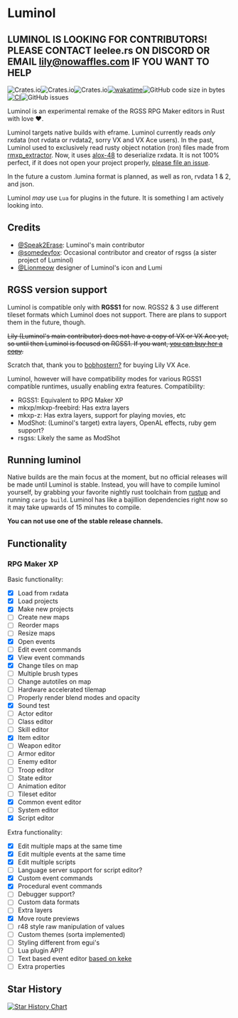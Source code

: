 # Luminol

## LUMINOL IS LOOKING FOR CONTRIBUTORS! PLEASE CONTACT leelee.rs ON DISCORD OR EMAIL <lily@nowaffles.com> IF YOU WANT TO HELP

![Crates.io](https://img.shields.io/crates/v/luminol)![Crates.io](https://img.shields.io/crates/l/luminol)![Crates.io](https://img.shields.io/crates/d/luminol)[![wakatime](https://wakatime.com/badge/user/5cff5352-cb55-44dc-819e-b47f231dcfa2/project/edee199a-95c3-4206-b23e-eb6f0a7e06ba.svg)](https://wakatime.com/badge/user/5cff5352-cb55-44dc-819e-b47f231dcfa2/project/edee199a-95c3-4206-b23e-eb6f0a7e06ba)![GitHub code size in bytes](https://img.shields.io/github/languages/code-size/Astrabit-ST/Luminol)[![CI](https://github.com/Astrabit-ST/Luminol/actions/workflows/rust.yml/badge.svg)](https://github.com/Astrabit-ST/Luminol/actions/workflows/rust.yml)![GitHub issues](https://img.shields.io/github/issues/Astrabit-ST/Luminol)

Luminol is an experimental remake of the RGSS RPG Maker editors in Rust with love ❤️.

Luminol targets native builds with eframe. Luminol currently reads *only* rxdata (not rvdata or rvdata2, sorry VX and VX Ace users). In the past, Luminol used to exclusively read rusty object notation (ron) files made from [rmxp_extractor](https://github.com/Speak2Erase/rmxp-extractor). Now, it uses [alox-48](https://github.com/Speak2Erase/alox-48) to deserialize rxdata. It is not 100% perfect, if it does not open your project properly, [please file an issue](https://github.com/Astrabit-ST/Luminol/issues).

In the future a custom .lumina format is planned, as well as ron, rvdata 1 & 2, and json.

Luminol *may* use `Lua` for plugins in the future. It is something I am actively looking into.

## Credits

- [@Speak2Erase](https://github.com/Speak2Erase): Luminol's main contributor
- [@somedevfox](https://github.com/somedevfox): Occasional contributor and creator of rsgss (a sister project of Luminol)
- [@Lionmeow](https://github.com/Lionmeow) designer of Luminol's icon and Lumi

## RGSS version support

Luminol is compatible only with **RGSS1** for now. RGSS2 & 3 use different tileset formats which Luminol does not support.
There are plans to support them in the future, though.

~~Lily (Luminol's main contributor) does not have a copy of VX or VX Ace yet, so until then Luminol is focused on RGSS1. If you want, [you can buy her a copy](https://steamcommunity.com/id/lily-panpan/).~~

Scratch that, thank you to [bobhostern?](https://steamcommunity.com/id/bobhostern/) for buying Lily VX Ace.

Luminol, however will have compatibility modes for various RGSS1 compatible runtimes, usually enabling extra features.
Compatibility:

- RGSS1: Equivalent to RPG Maker XP
- mkxp/mkxp-freebird: Has extra layers
- mkxp-z: Has extra layers, support for playing movies, etc
- ModShot: (Luminol's target) extra layers, OpenAL effects, ruby gem support?
- rsgss: Likely the same as ModShot

## Running luminol

Native builds are the main focus at the moment, but no official releases will be made until Luminol is stable.
Instead, you will have to compile luminol yourself, by grabbing your favorite nightly rust toolchain from [rustup](https://rustup.rs) and running `cargo build`.
Luminol has like a bajillion dependencies right now so it may take upwards of 15 minutes to compile.

**You can not use one of the stable release channels.**

## Functionality

### RPG Maker XP

Basic functionality:

- [x] Load from rxdata
- [x] Load projects
- [x] Make new projects
- [ ] Create new maps
- [ ] Reorder maps
- [ ] Resize maps
- [x] Open events
- [ ] Edit event commands
- [x] View event commands
- [x] Change tiles on map
- [ ] Multiple brush types
- [ ] Change autotiles on map
- [ ] Hardware accelerated tilemap
- [ ] Properly render blend modes and opacity
- [x] Sound test
- [ ] Actor editor
- [ ] Class editor
- [ ] Skill editor
- [x] Item editor
- [ ] Weapon editor
- [ ] Armor editor
- [ ] Enemy editor
- [ ] Troop editor
- [ ] State editor
- [ ] Animation editor
- [ ] Tileset editor
- [x] Common event editor
- [ ] System editor
- [x] Script editor

Extra functionality:

- [x] Edit multiple maps at the same time
- [x] Edit multiple events at the same time
- [x] Edit multiple scripts
- [ ] Language server support for script editor?
- [x] Custom event commands
- [x] Procedural event commands
- [ ] Debugger support?
- [ ] Custom data formats
- [ ] Extra layers
- [x] Move route previews
- [ ] r48 style raw manipulation of values
- [ ] Custom themes (sorta implemented)
- [ ] Styling different from egui's
- [ ] Lua plugin API?
- [ ] Text based event editor [based on keke](https://github.com/Astrabit-ST/keke)
- [ ] Extra properties

## Star History

[![Star History Chart](https://api.star-history.com/svg?repos=Astrabit-ST/Luminol&type=Date)](https://star-history.com/#Astrabit-ST/Luminol&Date)
